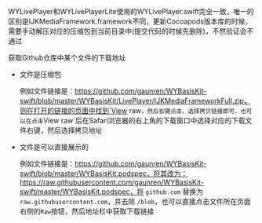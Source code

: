 WYLivePlayer和WYLivePlayerLite使用的WYLivePlayer.swift完全一致，唯一的区别是IJKMediaFramework.framework不同，更新Cocoapods版本库的时候，需要手动解压对应的压缩包到当前目录中(提交代码的时候先删除)，不然验证会不通过

获取Github仓库中某个文件的下载地址

- 文件是压缩包

  例如文件链接是：https://github.com/gaunren/WYBasisKit-swift/blob/master/WYBasisKit/LivePlayer/IJKMediaFrameworkFull.zip，则在打开的链接的页面中找到`View raw`，然后右键点击，选择拷贝链接即可，也可以在点击`View raw`后在Safari浏览器的右上角的下载窗口中选择对应的下载文件右键，然后选择拷贝地址

- 文件是可以直接展示的

  例如文件链接是：https://github.com/gaunren/WYBasisKit-swift/blob/master/WYBasisKit.podspec，将其改为：https://raw.githubusercontent.com/gaunren/WYBasisKit-swift/master/WYBasisKit.podspec，将 `github.com` 替换为 `raw.githubusercontent.com`，并去除 `/blob`，也可以直接点击文件所在页面右侧的`Raw`按钮，然后地址栏中获取下载链接

